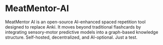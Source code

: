 # MeatMentor-AI
MeatMentor AI is an open-source AI-enhanced spaced repetition tool designed to replace Anki. It moves beyond traditional flashcards by integrating sensory-motor predictive models into a graph-based knowledge structure. Self-hosted, decentralized, and AI-optional.
Just a test.